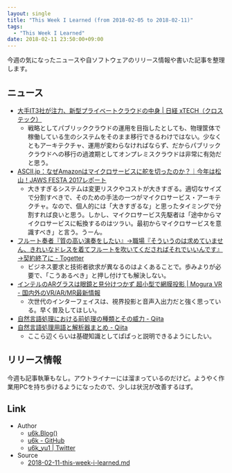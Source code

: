 ```yaml
---
layout: single
title: "This Week I Learned (from 2018-02-05 to 2018-02-11)"
tags:
  - "This Week I Learned"
date: 2018-02-11 23:50:00+09:00
---
```


今週の気になったニュースや自ソフトウェアのリリース情報や書いた記事を整理します。

## ニュース

- [大手IT3社が注力、新型プライベートクラウドの中身 \| 日経 xTECH（クロステック）](http://tech.nikkeibp.co.jp/it/atcl/column/17/010400601/010400010/)
    - 戦略としてパブリッククラウドの運用を目指したとしても、物理筐体で稼働している生のシステムをそのまま移行できるわけではない。少なくともアーキテクチャ、運用が変わらなければならず、だからパブリッククラウドへの移行の過渡期としてオンプレミスクラウドは非常に有効だと思う。
- [ASCII.jp：なぜAmazonはマイクロサービスに舵を切ったのか？｜今年は松山！JAWS FESTA 2017レポート](http://ascii.jp/elem/000/001/620/1620756/)
    - 大きすぎるシステムは変更リスクやコストが大きすぎる。適切なサイズで分割すべきで、そのための手法の一つがマイクロサービス・アーキテクチャ。なので、個人的には「大きすぎるな」と思ったタイミングで分割すれば良いと思う。しかし、マイクロサービス先駆者は「途中からマイクロサービスに転換するのはツラい。最初からマイクロサービスを意識すべき」と言う。うーん。
- [フルート奏者『質の高い演奏をしたい』→職場『そういうのは求めていません、きれいなドレスを着てフルートを吹いてくださればそれでいいんです』→契約終了に - Togetter](https://togetter.com/li/1196733)
    - ビジネス要求と技術者欲求が異なるのはよくあることで。歩みよりが必要で、「こうあるべき」と押し付けても解決しない。
- [インテルのARグラスは眼鏡と見分けつかず 超小型で網膜投影 \| Mogura VR - 国内外のVR/AR/MR最新情報](http://www.moguravr.com/intel-vaunt-ar/)
    - 次世代のインターフェイスは、視界投影と音声入出力だと強く思っている。早く普及してほしい。
- [自然言語処理における前処理の種類とその威力 - Qiita](https://qiita.com/Hironsan/items/2466fe0f344115aff177)
- [自然言語処理用語と解析器まとめ - Qiita](https://qiita.com/yura/items/6c1481ca652d3d131e47)
    - ここら辺くらいは基礎知識としてぱぱっと説明できるようにしたい。

## リリース情報

今週も記事執筆もなし。アウトライナーには溜まっているのだけど。ようやく作業用PCを持ち歩けるようになったので、少しは状況が改善するはず。

## Link

- Author
    - [u6k.Blog()](https://blog.u6k.me/)
    - [u6k - GitHub](https://github.com/u6k)
    - [u6k_yu1 \| Twitter](https://twitter.com/u6k_yu1)
- Source
    - [2018-02-11-this-week-i-learned.md](https://github.com/u6k/blog/blob/master/_posts/2018-02-11-this-week-i-learned.md)
